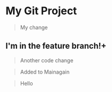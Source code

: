 # My Git Project

> My change

## I'm in the feature branch!+

>Another code change

>Added to Mainagain

>Hello